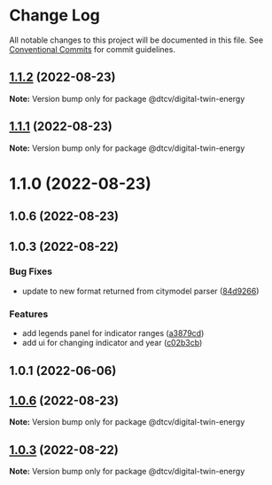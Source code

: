 # Change Log

All notable changes to this project will be documented in this file.
See [Conventional Commits](https://conventionalcommits.org) for commit guidelines.

## [1.1.2](https://github.com/paramountric/digitaltwincityviewer/compare/@dtcv/digital-twin-energy@1.1.1...@dtcv/digital-twin-energy@1.1.2) (2022-08-23)

**Note:** Version bump only for package @dtcv/digital-twin-energy





## [1.1.1](https://github.com/paramountric/digitaltwincityviewer/compare/@dtcv/digital-twin-energy@1.1.0...@dtcv/digital-twin-energy@1.1.1) (2022-08-23)

**Note:** Version bump only for package @dtcv/digital-twin-energy





# 1.1.0 (2022-08-23)



## 1.0.6 (2022-08-23)



## 1.0.3 (2022-08-22)


### Bug Fixes

* update to new format returned from citymodel parser ([84d9266](https://github.com/paramountric/digitaltwincityviewer/commit/84d92667af91e460038fccd763827990d9b475f6))


### Features

* add legends panel for indicator ranges ([a3879cd](https://github.com/paramountric/digitaltwincityviewer/commit/a3879cd4b67f3308fc9eeeee3f38a95a96d0f9f9))
* add ui for changing indicator and year ([c02b3cb](https://github.com/paramountric/digitaltwincityviewer/commit/c02b3cb1fae7cd426a4f9c40955d0cf74c7853c3))



## 1.0.1 (2022-06-06)





## [1.0.6](https://github.com/paramountric/digitaltwincityviewer/compare/v1.0.5...v1.0.6) (2022-08-23)

**Note:** Version bump only for package @dtcv/digital-twin-energy





## [1.0.3](https://github.com/paramountric/digitaltwincityviewer/compare/v1.0.2...v1.0.3) (2022-08-22)

**Note:** Version bump only for package @dtcv/digital-twin-energy
